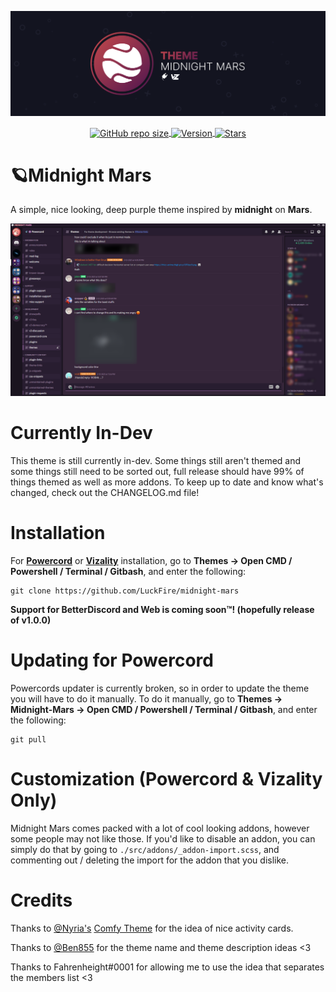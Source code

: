![Banner](./assets/banner-temp.png)
<p align="center">
  <a href="#"><img align="center" alt="GitHub repo size" src="https://img.shields.io/github/repo-size/LuckFire/Midnight-Mars?color=c94b4b&style=for-the-badge&logo=github">
  <a href="#"><img align ="center" alt="Version" src="https://img.shields.io/static/v1?label=version&message=0.3.3d&color=892F4D&style=for-the-badge&logo=data%3Aimage/png%3Bbase64%2CiVBORw0KGgoAAAANSUhEUgAAAB4AAAAeCAYAAAA7MK6iAAAACXBIWXMAAAsTAAALEwEAmpwYAAAAIGNIUk0AAHpFAACAgwAA/FcAAIDoAAB5FgAA8QEAADtfAAAcheDStWoAAAGwSURBVHja7JcxSBxBFIa/Pa%2BQECuFFClNsLWRgGJSpEgn1oJosDIcFpbWKcTC47TKHbEVzpRRsLVOtEkKG2MTxO7QECUH%2BW3mcG7ZvX1j9nLNPVjY2Xn7f/Nm5g1vIkkYbBTYB0aAtB8ioAHMAt%2ByBIvY7AUwZvAbBl5ZwAUj%2BDd2%2B2VxsoIVAFae4NytD%2B6Dew6%2BCNC8tDgVEwYyAQx4%2BSjgZQB4yh2dBe8o/Qt8BZr32S75zyd1zw59Vnyqz7u4rD/az7f2iJG02YVoq3FOEhhJ5RyhtSRGGjivyKtp%2Bp3A/xp5rZN2FhhJlQdAP2bpWsCh016zaFrBVnjVqhe5Yu8ZMAc8ilUQEXAM1F27Aqyk5OkOsOTeZ4DJBK1bYA/4jqSnkm4yIillRO5HumiYmedI%2BmBcuzS4D10watWRdBawcZY9yLobQKs97/ldS/osqeHaB5JOvf6fOKcQKyVslvj0rrnvG5Iu3PsTr/%2Bq6Bb8ccBhvw2Muw0nd3N4F/N5DXxxF4Eh4I3bbC1rRpKOgOn/XICcFIByDyqfrVYevwfeAoOBt4YQi4A/wC6wejcAIWlEHq3bJrMAAAAASUVORK5CYII%3D">
  <a href="https://github.com/LuckFire/Midnight-Mars/stargazers"><img align="center" alt="Stars" src="https://img.shields.io/github/stars/LuckFire/Midnight-Mars?color=4b134f&style=for-the-badge&logo=data%3Aimage/png%3Bbase64%2CiVBORw0KGgoAAAANSUhEUgAAAB4AAAAdCAYAAAC9pNwMAAAACXBIWXMAAAsTAAALEwEAmpwYAAAAIGNIUk0AAHpFAACAgwAA/FcAAIDoAAB5FgAA8QEAADtfAAAcheDStWoAAAHISURBVHjavJS/a1NRGIafm7RaaGJ1KR0MQUVNBiOhtKLg6GKXItRJVwc3M%2BpW%2Bg/4Fwid3LRLBydBHARBiqSiqcY2UOgipopBQnxdzpXr5dyb5iQnHxw49/z4nvOe7543kIRjPAFywIrL5sARPAF0TT8P/Bw0QcZR7cNIf3VcirNG4ZT5/mOuvONb8YMINMzxyLfiLNAGpmPjPVPrji/F9y3Q8EA1n4oPgNmEuUNgxofitRQowAng8bCKTwFF4CxQBq4BN4%2BY8wXwCvgAfAb2gG828C3gDHDOgIpAIaGWLvELaAG7QBNoAF8DSV8MeJxxkAEWgfoYoU1gPqzxceANcNkztAEsAO3wr/5tBt55hH4C5o0B/fecusBVT/CPpqQ//o1IircJSW81utiWlItzkt5xAGwBl4ZUugNUbB6eZplFU5djjtAeUAXeu3h1CzjtCG4DJ128eq6PN/eLPHDeBVwd4prD3FUXcGkEz%2BiCC/jiCMAlH%2BAN4JmrYpuBhG0/wRCeSqpE1pUkrSes/S5p0pY/CVqwJNmUdD3loFckPbfsKw8CXo5sfC1pKQUYbzckvYzsvzMI%2BJ7x2LsDAOPttqS6pJpt/u8AK65O%2Bt9ReEMAAAAASUVORK5CYII%3D"></a>
</p>

# 🪐Midnight Mars 
A simple, nice looking, deep purple theme inspired by **midnight** on **Mars**.

![Preview](./assets/temp-screenshot.png)

# Currently In-Dev
This theme is still currently in-dev. Some things still aren't themed and some things still need to be sorted out, full release should have 99% of things themed as well as more addons. To keep up to date and know what's changed, check out the CHANGELOG.md file!

# Installation
For **[Powercord](https://powercord.dev/)** or **[Vizality](https://vizality.com/)** installation, go to **Themes -> Open CMD / Powershell / Terminal / Gitbash**, and enter the following:
```
git clone https://github.com/LuckFire/midnight-mars
```

**Support for BetterDiscord and Web is coming soon:tm:! (hopefully release of v1.0.0)**

# Updating for Powercord
Powercords updater is currently broken, so in order to update the theme you will have to do it manually. To do it manually, go to **Themes -> Midnight-Mars -> Open CMD / Powershell / Terminal / Gitbash**, and enter the following:
```
git pull
```

# Customization (Powercord & Vizality Only)
Midnight Mars comes packed with a lot of cool looking addons, however some people may not like those. If you'd like to disable an addon, you can simply do that by going to `./src/addons/_addon-import.scss`, and commenting out / deleting the import for the addon that you dislike. 

# Credits
Thanks to [@Nyria's](https://github.com/NYRI4) [Comfy Theme](https://github.com/NYRI4/Comfy) for the idea of nice activity cards.

Thanks to [@Ben855](https://github.com/BenSegal855) for the theme name and theme description ideas <3

Thanks to Fahrenheight#0001 for allowing me to use the idea that separates the members list <3
